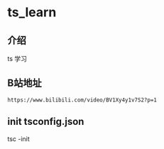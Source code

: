 # ts_learn

## 介绍

ts 学习

## B站地址

`https://www.bilibili.com/video/BV1Xy4y1v7S2?p=1`

## init tsconfig.json

tsc -init
